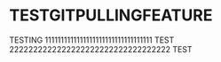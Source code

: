 # TESTGITPULLINGFEATURE
TESTING
1111111111111111111111111111111111 TEST
2222222222222222222222222222222222 TEST
